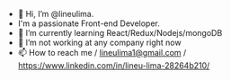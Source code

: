 - 👋 Hi, I’m @lineulima.
- I'm a passionate Front-end Developer.
- 🌱 I’m currently learning React/Redux/Nodejs/mongoDB
- 💞️ I’m not working at any company right now
- 📫 How to reach me / lineulima1@gmail.com / https://www.linkedin.com/in/lineu-lima-28264b210/

<!---
lineulima1/lineulima1 is a ✨ special ✨ repository because its `README.md` (this file) appears on your GitHub profile.
You can click the Preview link to take a look at your changes.
--->
